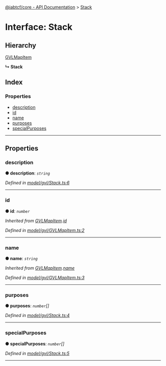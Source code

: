 [@iabtcf/core - API Documentation](../README.md) > [Stack](../interfaces/stack.md)

# Interface: Stack

## Hierarchy

 [GVLMapItem](gvlmapitem.md)

**↳ Stack**

## Index

### Properties

* [description](stack.md#description)
* [id](stack.md#id)
* [name](stack.md#name)
* [purposes](stack.md#purposes)
* [specialPurposes](stack.md#specialpurposes)

---

## Properties

<a id="description"></a>

###  description

**● description**: *`string`*

*Defined in [model/gvl/Stack.ts:6](https://github.com/chrispaterson/iabtcf-es/blob/1e10023/modules/core/src/model/gvl/Stack.ts#L6)*

___
<a id="id"></a>

###  id

**● id**: *`number`*

*Inherited from [GVLMapItem](gvlmapitem.md).[id](gvlmapitem.md#id)*

*Defined in [model/gvl/GVLMapItem.ts:2](https://github.com/chrispaterson/iabtcf-es/blob/1e10023/modules/core/src/model/gvl/GVLMapItem.ts#L2)*

___
<a id="name"></a>

###  name

**● name**: *`string`*

*Inherited from [GVLMapItem](gvlmapitem.md).[name](gvlmapitem.md#name)*

*Defined in [model/gvl/GVLMapItem.ts:3](https://github.com/chrispaterson/iabtcf-es/blob/1e10023/modules/core/src/model/gvl/GVLMapItem.ts#L3)*

___
<a id="purposes"></a>

###  purposes

**● purposes**: *`number`[]*

*Defined in [model/gvl/Stack.ts:4](https://github.com/chrispaterson/iabtcf-es/blob/1e10023/modules/core/src/model/gvl/Stack.ts#L4)*

___
<a id="specialpurposes"></a>

###  specialPurposes

**● specialPurposes**: *`number`[]*

*Defined in [model/gvl/Stack.ts:5](https://github.com/chrispaterson/iabtcf-es/blob/1e10023/modules/core/src/model/gvl/Stack.ts#L5)*

___

